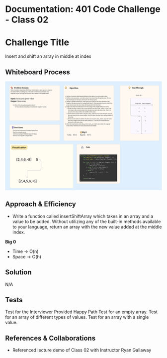 # Documentation: 401 Code Challenge - Class 02

# Challenge Title
Insert and shift an array in middle at index

## Whiteboard Process

![whiteboard](/401-challenges/assets/whiteboard-02.png)

## Approach & Efficiency
- Write a function called insertShiftArray which takes in an array and a value to be added. Without utilizing any of the built-in methods available to your language, return an array with the new value added at the middle index.

**Big 0**
- Time -> O(n)
- Space -> O(h)

## Solution

N/A

## Tests

Test for the Interviewer Provided Happy Path
Test for an empty array.
Test for an array of different types of values.
Test for an array with a single value.

## References & Collaborations

- Referenced lecture demo of Class 02 with Instructor Ryan Gallaway
